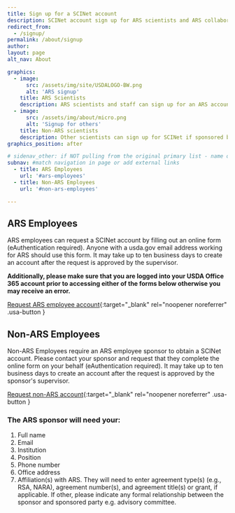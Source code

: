 ```yaml
---
title: Sign up for a SCINet account
description: SCINet account sign up for ARS scientists and ARS collaborators
redirect_from: 
  - /signup/
permalink: /about/signup
author:
layout: page
alt_nav: About

graphics:
  - image:
      src: /assets/img/site/USDALOGO-BW.png
      alt: 'ARS signup'
    title: ARS Scientists
    description: ARS scientists and staff can sign up for an ARS account directly
  - image:
      src: /assets/img/about/micro.png 
      alt: 'Signup for others'
    title: Non-ARS scientists
    description: Other scientists can sign up for SCINet if sponsored by an ARS employee
graphics_position: after

# sidenav_other: if NOT pulling from the original primary list - name of new link list in navigation.yml
subnav: #match navigation in page or add external links
  - title: ARS Employees
    url: '#ars-employees'
  - title: Non-ARS Employees
    url: '#non-ars-employees'

---
```


## ARS Employees

ARS employees can request a SCINet account by filling out an online form (eAuthentication required). Anyone with a usda.gov email address working for ARS should use this form. It may take up to ten business days to create an account after the request is approved by the supervisor.

**Additionally, please make sure that you are logged into your USDA Office 365 account prior to accessing either of the forms below otherwise you may receive an error.** 

[Request ARS employee account](https://forms.office.com/g/D3gZC00p8V){:target="_blank" rel="noopener noreferrer"  .usa-button }

## Non-ARS Employees

Non-ARS Employees require an ARS employee sponsor to obtain a SCINet account.  Please contact your sponsor and request that they complete the online form on your behalf (eAuthentication required). It may take up to ten business days to create an account after the request is approved by the sponsor's supervisor.

[Request non-ARS account](https://forms.office.com/g/LQk05GG4YV){:target="_blank" rel="noopener noreferrer"  .usa-button }

###  The ARS sponsor will need your:

1. Full name
2. Email
3. Institution
4. Position
5. Phone number
6. Office address
7. Affiliation(s) with ARS. They will need to enter agreement type(s) (e.g., RSA, NARA), agreement number(s), and agreement title(s) or grant, if applicable.  If other, please indicate any formal relationship between the sponsor and sponsored party e.g. advisory committee.
